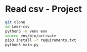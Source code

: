 # Read csv - Project

 ```sh
 git clone
 cd Leer-csv
 python3 -m venv env
 source env/bin/activate
 pip3 install -r requirements.txt
 python3 main.py
 ```